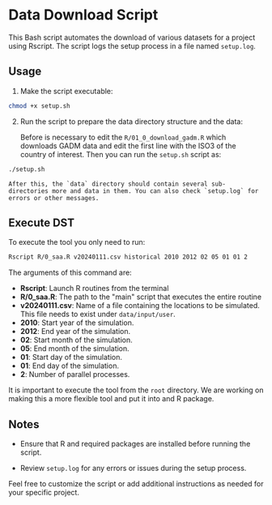 # Data Download Script

This Bash script automates the download of various datasets for a project using Rscript. The script logs the setup process in a file named `setup.log`.

## Usage

1. Make the script executable:

```bash
chmod +x setup.sh
```

2. Run the script to prepare the data directory structure and the data:

    Before is necessary to edit the `R/01_0_download_gadm.R` which downloads GADM data and edit the first line with the ISO3 of the country of interest. Then you can run the `setup.sh` script as:

```bash
./setup.sh
```

    After this, the `data` directory should contain several sub-directories more and data in them. You can also check `setup.log` for errors or other messages.

## Execute DST

To execute the tool you only need to run:

```bash
Rscript R/0_saa.R v20240111.csv historical 2010 2012 02 05 01 01 2
```

The arguments of this command are:

- **Rscript**: Launch R routines from the terminal
- **R/0_saa.R**: The path to the "main" script that executes the entire routine
- **v20240111.csv**: Name of a file containing the locations to be simulated. This file needs to exist under `data/input/user`.
- **2010**: Start year of the simulation.
- **2012**: End year of the simulation.
- **02**: Start month of the simulation.
- **05**: End month of the simulation.
- **01**: Start day of the simulation.
- **01**: End day of the simulation.
- **2**: Number of parallel processes.

It is important to execute the tool from the `root` directory. We are working on making this a more flexible tool and put it into and R package.

## Notes

- Ensure that R and required packages are installed before running the script.

- Review `setup.log` for any errors or issues during the setup process.

Feel free to customize the script or add additional instructions as needed for your specific project.
